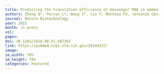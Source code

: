 ```yaml
---
title: Predicting the translation efficiency of messenger RNA in mammalian cells. 
authors: Zheng D*, Persyn L*, Wang J*, Liu Y, Montoya FU, <b>Cenik C§</b>, Agarwal V§ 
journal: Nature Biotechnology
year: 2025
month: in press
vol: 
pages: 
doi: 10.1101/2024.08.11.607362
link: https://pubmed.ncbi.nlm.nih.gov/39149337/ 
image: 
im_width: 70%
im_height: 70%
categories: Featured
---
```

